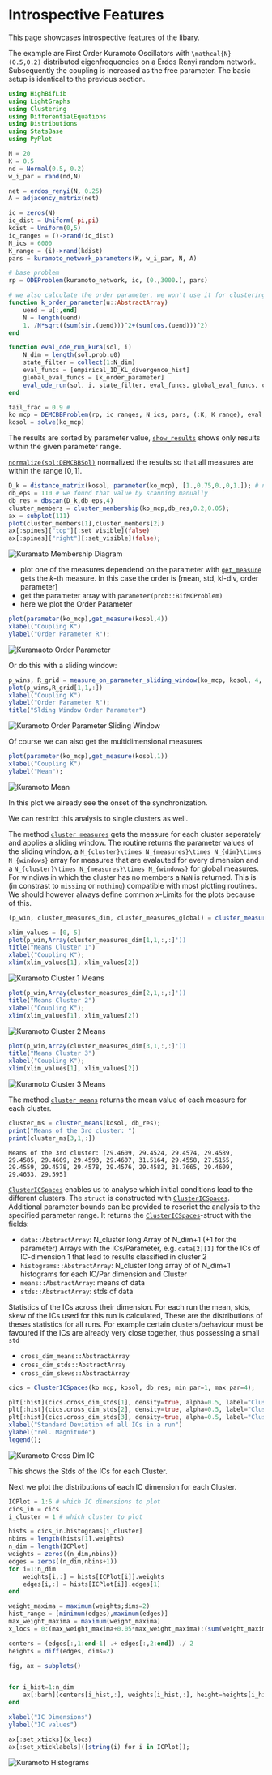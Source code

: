 
# Introspective Features

This page showcases introspective features of the libary.

The example are First Order Kuramoto Oscillators with ``\mathcal{N}(0.5,0.2)`` distributed eigenfrequencies on a Erdos Renyi random network. Subsequently the coupling is increased as the free parameter. The basic setup is identical to the previous section.

```julia
using HighBifLib
using LightGraphs
using Clustering
using DifferentialEquations
using Distributions
using StatsBase
using PyPlot
```

```julia
N = 20
K = 0.5
nd = Normal(0.5, 0.2)
w_i_par = rand(nd,N)

net = erdos_renyi(N, 0.25)
A = adjacency_matrix(net)

ic = zeros(N)
ic_dist = Uniform(-pi,pi)
kdist = Uniform(0,5)
ic_ranges = ()->rand(ic_dist)
N_ics = 6000
K_range = (i)->rand(kdist)
pars = kuramoto_network_parameters(K, w_i_par, N, A)

# base problem
rp = ODEProblem(kuramoto_network, ic, (0.,3000.), pars)

# we also calculate the order parameter, we won't use it for clustering, but we'll use it as a check
function k_order_parameter(u::AbstractArray)
    uend = u[:,end]
    N = length(uend)
    1. /N*sqrt((sum(sin.(uend)))^2+(sum(cos.(uend)))^2)
end

function eval_ode_run_kura(sol, i)
    N_dim = length(sol.prob.u0)
    state_filter = collect(1:N_dim)
    eval_funcs = [empirical_1D_KL_divergence_hist]
    global_eval_funcs = [k_order_parameter]
    eval_ode_run(sol, i, state_filter, eval_funcs, global_eval_funcs, cyclic_setback=true)
end

tail_frac = 0.9 #
ko_mcp = DEMCBBProblem(rp, ic_ranges, N_ics, pars, (:K, K_range), eval_ode_run_kura, tail_frac)
kosol = solve(ko_mcp)
```
The results are sorted by parameter value, [`show_results`](@ref) shows only results within the given parameter range.

[`normalize(sol:DEMCBBSol)`](@ref) normalized the results so that all measures are within the range $[0,1]$.

```julia
D_k = distance_matrix(kosol, parameter(ko_mcp), [1.,0.75,0.,0,1.]); # no weight on the order_parameter and kl div
db_eps = 110 # we found that value by scanning manually
db_res = dbscan(D_k,db_eps,4)
cluster_members = cluster_membership(ko_mcp,db_res,0.2,0.05);
ax = subplot(111)
plot(cluster_members[1],cluster_members[2])
ax[:spines]["top"][:set_visible](false)
ax[:spines]["right"][:set_visible](false);
```

![Kuramato Membership Diagram](img/output_4_0.png)

* plot one of the measures dependend on the parameter with [`get_measure`](@ref) gets the $k$-th measure. In this case the order is [mean, std, kl-div, order parameter]
* get the parameter array with `parameter(prob::BifMCProblem)`
* here we plot the Order Parameter

```julia
plot(parameter(ko_mcp),get_measure(kosol,4))
xlabel("Coupling K")
ylabel("Order Parameter R");
```
![Kuramaoto Order Parameter](img/output_6_0.png)

Or do this with a sliding window:
```julia
p_wins, R_grid = measure_on_parameter_sliding_window(ko_mcp, kosol, 4, 0.2, 0.05);
plot(p_wins,R_grid[1,1,:])
xlabel("Coupling K")
ylabel("Order Parameter R");
title("Slding Window Order Parameter")
```
![Kuramoto Order Parameter Sliding Window](img/output_7_0.png)

Of course we can also get the multidimensional measures

```julia
plot(parameter(ko_mcp),get_measure(kosol,1))
xlabel("Coupling K")
ylabel("Mean");
```
![Kuramoto Mean](img/output_8_0.png)

In this plot we already see the onset of the synchronization.

We can restrict this analysis to single clusters as well.

The method [`cluster_measures`](@ref) gets the measure for each cluster seperately and applies a sliding window. The routine returns the parameter values of the sliding window, a ``N_{cluster}\times N_{measures}\times N_{dim}\times N_{windows}`` array for measures that are evalauted for every dimension and a ``N_{cluster}\times N_{measures}\times N_{windows}`` for global measures. For windiws in which the cluster has no members a `NaN` is returned. This is (in constrast to `missing` or `nothing`) compatible with most plotting routines. We should however always define common x-Limits for the plots because of this.

```julia
(p_win, cluster_measures_dim, cluster_measures_global) = cluster_measures(ko_mcp, kosol, db_res, 0.1, 0.01);
```

```julia
xlim_values = [0, 5]
plot(p_win,Array(cluster_measures_dim[1,1,:,:]'))
title("Means Cluster 1")
xlabel("Coupling K");
xlim(xlim_values[1], xlim_values[2])
```

![Kuramoto Cluster 1 Means](img/output_12_0.png)


```julia
plot(p_win,Array(cluster_measures_dim[2,1,:,:]'))
title("Means Cluster 2")
xlabel("Coupling K");
xlim(xlim_values[1], xlim_values[2])
```

![Kuramoto Cluster 2 Means](img/output_13_0.png)

```julia
plot(p_win,Array(cluster_measures_dim[3,1,:,:]'))
title("Means Cluster 3")
xlabel("Coupling K");
xlim(xlim_values[1], xlim_values[2])
```
![Kuramoto Cluster 3 Means](img/output_14_0.png)

The method [`cluster_means`](@ref) returns the mean value of each measure for each cluster.

```julia
cluster_ms = cluster_means(kosol, db_res);
print("Means of the 3rd cluster: ")
print(cluster_ms[3,1,:])
```
    Means of the 3rd cluster: [29.4609, 29.4524, 29.4574, 29.4589, 29.4585, 29.4609, 29.4593, 29.4607, 31.5164, 29.4558, 27.5155, 29.4559, 29.4578, 29.4578, 29.4576, 29.4582, 31.7665, 29.4609, 29.4653, 29.595]


[`ClusterICSpaces`](@ref) enables us to analyse which initial conditions lead to the different clusters.
The ``struct`` is constructed with [`ClusterICSpaces`](@ref). Additional parameter bounds can be provided to rescrict the analysis to the specified parameter range. It returns the [`ClusterICSpaces`](@ref)-struct with the fields:
* `data::AbstractArray`: N_cluster long Array of N_dim+1 (+1 for the parameter) Arrays with the ICs/Parameter, e.g. `data[2][1]` for the ICs of IC-dimension 1 that lead to results classified in cluster 2
* `histograms::AbstractArray`: N_cluster long array of of N_dim+1 histograms for each IC/Par dimension and Cluster
* `means::AbstractArray`: means of data
* `stds::AbstractArray`: stds of data

Statistics of the ICs across their dimension. For each run the mean, stds, skew of the ICs used for this run is calculated, These are the distributions of theses statistics for all runs. For example certain clusters/behaviour must be favoured if the ICs are already very close together, thus possessing a small ``std``
* `cross_dim_means::AbstractArray`
* `cross_dim_stds::AbstractArray`
* `cross_dim_skews::AbstractArray`

```julia
cics = ClusterICSpaces(ko_mcp, kosol, db_res; min_par=1, max_par=4);
```

```julia
plt[:hist](cics.cross_dim_stds[1], density=true, alpha=0.5, label="Cluster1")
plt[:hist](cics.cross_dim_stds[2], density=true, alpha=0.5, label="Cluster2")
plt[:hist](cics.cross_dim_stds[3], density=true, alpha=0.5, label="Cluster3")
xlabel("Standard Deviation of all ICs in a run")
ylabel("rel. Magnitude")
legend();
```
![Kuramoto Cross Dim IC](img/output_19_0.png)

This shows the Stds of the ICs for each Cluster.

Next we plot the distributions of each IC dimension for each Cluster.

```julia
ICPlot = 1:6 # which IC dimensions to plot
cics_in = cics
i_cluster = 1 # which cluster to plot

hists = cics_in.histograms[i_cluster]
nbins = length(hists[1].weights)
n_dim = length(ICPlot)
weights = zeros((n_dim,nbins))
edges = zeros((n_dim,nbins+1))
for i=1:n_dim
    weights[i,:] = hists[ICPlot[i]].weights
    edges[i,:] = hists[ICPlot[i]].edges[1]
end

weight_maxima = maximum(weights;dims=2)
hist_range = [minimum(edges),maximum(edges)]
max_weight_maxima = maximum(weight_maxima)
x_locs = 0:(max_weight_maxima+0.05*max_weight_maxima):(sum(weight_maxima)+max_weight_maxima)

centers = (edges[:,1:end-1] .+ edges[:,2:end]) ./ 2
heights = diff(edges, dims=2)

fig, ax = subplots()


for i_hist=1:n_dim
    ax[:barh](centers[i_hist,:], weights[i_hist,:], height=heights[i_hist,:], left=x_locs[i_hist])
end

xlabel("IC Dimensions")
ylabel("IC values")

ax[:set_xticks](x_locs)
ax[:set_xticklabels]([string(i) for i in ICPlot]);
```
![Kuramoto Histograms](img/output_21_0.png)
